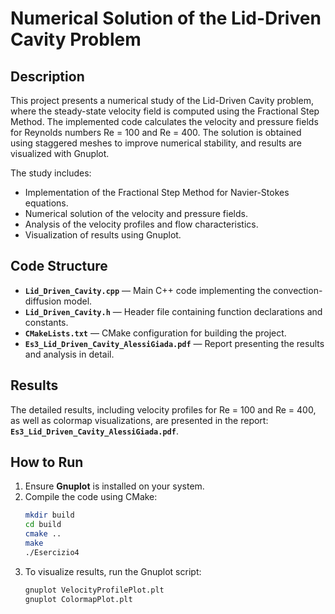 # Numerical Solution of the Lid-Driven Cavity Problem

## Description
This project presents a numerical study of the Lid-Driven Cavity problem, where the steady-state velocity field is computed using the Fractional Step Method. The implemented code calculates the velocity and pressure fields for Reynolds numbers Re = 100 and Re = 400. The solution is obtained using staggered meshes to improve numerical stability, and results are visualized with Gnuplot.

The study includes:
- Implementation of the Fractional Step Method for Navier-Stokes equations.
- Numerical solution of the velocity and pressure fields.
- Analysis of the velocity profiles and flow characteristics.
- Visualization of results using Gnuplot.

## Code Structure
- **`Lid_Driven_Cavity.cpp`** — Main C++ code implementing the convection-diffusion model.
- **`Lid_Driven_Cavity.h`** — Header file containing function declarations and constants.
- **`CMakeLists.txt`** — CMake configuration for building the project.
- **`Es3_Lid_Driven_Cavity_AlessiGiada.pdf`** — Report presenting the results and analysis in detail.

## Results
The detailed results, including velocity profiles for Re = 100 and Re = 400, as well as colormap visualizations, are presented in the report: **`Es3_Lid_Driven_Cavity_AlessiGiada.pdf`**.

## How to Run
1. Ensure **Gnuplot** is installed on your system.
2. Compile the code using CMake:
   ```bash
   mkdir build
   cd build
   cmake ..
   make
   ./Esercizio4
3. To visualize results, run the Gnuplot script:
   ```bash
   gnuplot VelocityProfilePlot.plt
   gnuplot ColormapPlot.plt



